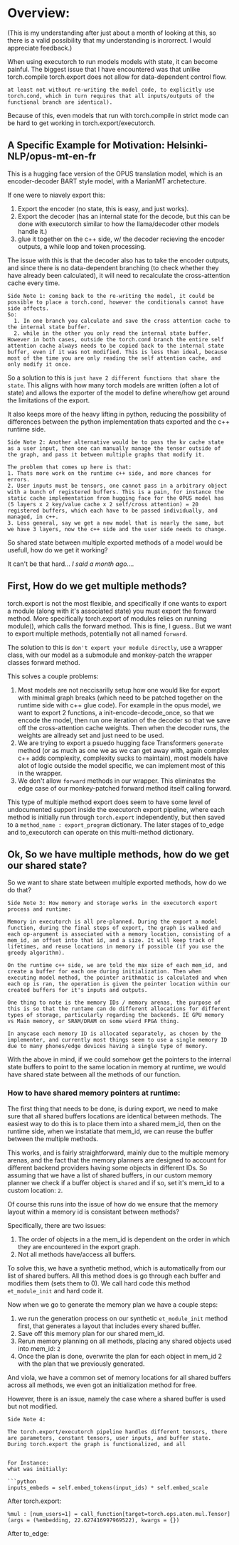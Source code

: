 # Overview:

(This is my understanding after just about a month of looking at this, so there is a valid possibility that my understanding is incrorrect. I would appreciate feedback.)

When using executorch to run models models with state, it can become painful. The biggest issue that I have encountered was that unlike torch.compile torch.export does not allow for data-dependent control flow.

```
at least not without re-writing the model code, to explicitly use torch.cond, which in turn requires that all inputs/outputs of the functional branch are identical). 
```

Because of this, even models that run with torch.compile in strict mode can be hard to get working in torch.export/executorch.

## A Specific Example for Motivation: Helsinki-NLP/opus-mt-en-fr

This is a hugging face version of the OPUS translation model, which is an encoder-decoder BART style model, with a MarianMT archetecture.

If one were to niavely export this:

1. Export the encoder (no state, this is easy, and just works).
2. Export the decoder (has an internal state for the decode, but this can be done with executorch similar to how the llama/decoder other models handle it.)
3. glue it together on the c++ side, w/ the decoder recieving the encoder outputs, a while loop and token processing.

The issue with this is that the decoder also has to take the encoder outputs, and since there is no data-dependent branching (to check whether they have already been calculated), it will need to recalculate the cross-attention cache every time.

```
Side Note 1: coming back to the re-writing the model, it could be possible to place a torch.cond, however the conditionals cannot have side affects. 
So:
  1. In one branch you calculate and save the cross attention cache to the internal state buffer.
  2. while in the other you only read the internal state buffer.
However in both cases, outside the torch.cond branch the entire self attention cache always needs to be copied back to the internal state buffer, even if it was not modified. This is less than ideal, because most of the time you are only reading the self attention cache, and only modify it once.
```

So a solution to this is `just have 2 different functions that share the state`. This aligns with how many torch models are written (often a lot of state) and allows the exporter of the model to define where/how get around the limitations of the export.

It also keeps more of the heavy lifting in python, reducing the possibility of differences between the python implementation thats exported and the c++ runtime side.

```
Side Note 2: Another alternative would be to pass the kv cache state as a user input, then one can manually manage the tensor outside of the graph, and pass it between multiple graphs that modify it.

The problem that comes up here is that:
1. Thats more work on the runtime c++ side, and more chances for errors.
2. User inputs must be tensors, one cannot pass in a arbitrary object with a bunch of registered buffers. This is a pain, for instance the static cache implementation from hugging face for the OPUS model has (5 layers x 2 key/value cache x 2 self/cross attention) = 20 registered buffers, which each have to be passed individually, and managed, in c++.
3. Less general, say we get a new model that is nearly the same, but we have 3 layers, now the c++ side and the user side needs to change.
```

So shared state between multiple exported methods of a model would be usefull, how do we get it working?

It can't be that hard... _I said a month ago...._

## First, How do we get multiple methods?

torch.export is not the most flexible, and specifically if one wants to export a module (along with it's associated state) you must export the forward method. More specifically torch.export of modules relies on running module(), which calls the forward method. This is fine, I guess.. But we want to export multiple methods, potentially not all named `forward`. 

The solution to this is `don't export your module directly`, use a wrapper class, with our model as a submodule and monkey-patch the wrapper classes forward method. 

This solves a couple problems:

1. Most models are not neccisarilly setup how one would like for export with minimal graph breaks (which need to be patched together on the runtime side with c++ glue code). For example in the opus model, we want to export 2 functions, a init-encode-decode_once, so that we encode the model, then run one iteration of the decoder so that we save off the cross-attention cache weights. Then when the decoder runs, the weights are allready set and just need to be used.
2. We are trying to export a psuedo hugging face Transformers `generate` method (or as much as one we as we can get away with, again complex c++ adds complexity, complexity sucks to maintain), most models have alot of logic outside the model specific, we can implement most of this in the wrapper.
3. We don't allow `forward` methods in our wrapper. This eliminates the edge case of our monkey-patched forward method itself calling forward.

This type of multiple method export does seem to have some level of undocumented support inside the executorch export pipeline, where each method is initially run through `torch.export` independently, but then saved to a `method_name : export_program` dictionary. The later stages of to_edge and to_executorch can operate on this multi-method dictionary.

## Ok, So we have multiple methods, how do we get our shared state?

So we want to share state between multiple exported methods, how do we do that?

```
Side Note 3: How memory and storage works in the executorch export process and runtime:

Memory in executorch is all pre-planned. During the export a model function, during the final steps of export, the graph is walked and each op-argument is associated with a memory location, consisting of a mem_id, an offset into that id, and a size. It will keep track of lifetimes, and reuse locations in memory if possible (if you use the greedy algorithm). 

On the runtime c++ side, we are told the max size of each mem_id, and create a buffer for each one during initialization. Then when executing model method, the pointer arithmatic is calculated and when each op is ran, the operation is given the pointer location within our created buffers for it's inputs and outputs.

One thing to note is the memory IDs / memory arenas, the purpose of this is so that the runtame can do different allocations for different types of storage, particularly regarding the backends. IE GPU memory vs Main memory, or SRAM/DRAM on some wierd FPGA thing. 

In anycase each memory ID is allocated separately, as chosen by the implementer, and currently most things seem to use a single memory ID due to many phones/edge devices having a single type of memory.
```

With the above in mind, if we could somehow get the pointers to the internal state buffers to point to the same location in memory at runtime, we would have shared state between all the methods of our function.

### How to have shared memory pointers at runtime:

The first thing that needs to be done, is during export, we need to make sure that all shared buffers locations are identical between methods. The easiest way to do this is to place them into a shared mem_id, then on the runtime side, when we instatiate that mem_id, we can reuse the buffer between the multiple methods.

This works, and is fairly straightforward, mainly due to the multiple memory arenas, and the fact that the memory planners are designed to account for different backend providers having some objects in different IDs. So assuming that we have a list of shared buffers, in our custom memory planner we check if a buffer object is `shared` and if so, set it's mem_id to a custom location: `2`. 

Of course this runs into the issue of how do we ensure that the memory layout within a memory id is consistant between methods?

Specifically, there are two issues:
1. The order of objects in a the mem_id is dependent on the order in which they are encountered in the export graph.
2. Not all methods have/access all buffers.

To solve this, we have a synthetic method, which is automatically from our list of shared buffers. All this method does is go through each buffer and modifies them (sets them to 0). We call hard code this method `et_module_init` and hard code it.

Now when we go to generate the memory plan we have a couple steps:
1. we run the generation process on our synthetic `et_module_init` method first, that generates a layout that includes every shared buffer. 
2. Save off this memory plan for our shared mem_id.
3. Rerun memory planning on all methods, placing any shared objects used into mem_id: `2`
4. Once the plan is done, overwrite the plan for each object in mem_id 2 with the plan that we previously generated.

And viola, we have a common set of memory locations for all shared buffers across all methods, we even got an initialization method for free.

However, there is an issue, namely the case where a shared buffer is used but not modified.

```
Side Note 4: 

The torch.export/executorch pipeline handles different tensors, there are parameters, constant tensors, user inputs, and buffer state. During torch.export the graph is functionalized, and all 


For Instance:
what was initially:

```python
inputs_embeds = self.embed_tokens(input_ids) * self.embed_scale
```
After torch.export:
```
%mul : [num_users=1] = call_function[target=torch.ops.aten.mul.Tensor](args = (%embedding, 22.627416997969522), kwargs = {})
```
After to_edge:
```

```

```